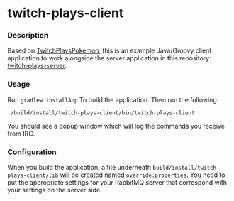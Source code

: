 twitch-plays-client
================================

### Description

Based on [TwitchPlaysPokemon](http://www.twitch.tv/twitchplayspokemon), this is an example Java/Groovy client application
to work alongside the server application in this repository: [twitch-plays-server](https://github.com/greymeister/twitch-plays-server).

### Usage

Run <code>gradlew installApp</code> To build the application.  Then run the following:

    ./build/install/twitch-plays-client/bin/twitch-plays-client

You should see a popup window which will log the commands you receive from IRC.

### Configuration

When you build the application, a file underneath <code>build/install/twitch-plays-client/lib</code> will be created named
<code>override.properties</code>.  You need to put the appropriate settings for your RabbitMQ server that correspond
with your settings on the server side.
